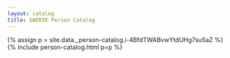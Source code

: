 ```yaml
---
layout: catalog
title: SWERIK Person Catalog
---
```

{% assign p = site.data._person-catalog.i-4BfdTWABvwYtdUHg7su5aZ %}
{% include person-catalog.html p=p %}

